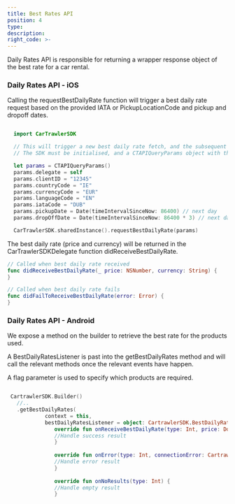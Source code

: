 ```yaml
---
title: Best Rates API
position: 4
type: 
description:
right_code: >-
---
```


Daily Rates API is responsible for returning a wrapper response object of the best rate for a car rental.

### Daily Rates API - iOS
Calling the requestBestDailyRate function will trigger a best daily rate request based on the provided IATA or PickupLocationCode and pickup and dropoff dates.

  ``` swift
  
    import CarTrawlerSDK
  
    // This will trigger a new best daily rate fetch, and the subsequent delegate callbacks
    // The SDK must be initialised, and a CTAPIQueryParams object with the necessary parameters must be set before calling this method
  
    let params = CTAPIQueryParams()  
    params.delegate = self
    params.clientID = "12345"
    params.countryCode = "IE"
    params.currencyCode = "EUR"
    params.languageCode = "EN"
    params.iataCode = "DUB"
    params.pickupDate = Date(timeIntervalSinceNow: 86400) // next day
    params.dropOffDate = Date(timeIntervalSinceNow: 86400 * 3) // next day + 3 days
  
    CarTrawlerSDK.sharedInstance().requestBestDailyRate(params)
  ```

The best daily rate (price and currency) will be returned in the CarTrawlerSDKDelegate function didReceiveBestDailyRate.


  ``` swift
  // Called when best daily rate received
  func didReceiveBestDailyRate(_ price: NSNumber, currency: String) {
  }

  // Called when best daily rate fails
  func didFailToReceiveBestDailyRate(error: Error) {
  }
  ```

### Daily Rates API - Android
We expose a method on the builder to retrieve the best rate for the products used.  

A BestDailyRatesListener is past into the getBestDailyRates method and will call the relevant methods once the relevant events have happen. 
 
A flag parameter is used to specify which products are required.

  ~~~kotlin      

   CartrawlerSDK.Builder()
     //..
     .getBestDailyRates(
              context = this,
              bestDailyRatesListener = object: CartrawlerSDK.BestDailyRatesListener{
                 override fun onReceiveBestDailyRate(type: Int, price: Double, currency: String) {
                 //Handle success result
                 }
     
                 override fun onError(type: Int, connectionError: CartrawlerSDK.ConnectionError) {
                 //Handle error result
                 }
     
                 override fun onNoResults(type: Int) {
                 //Handle empty result
                 }

  ~~~
